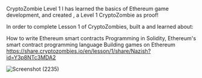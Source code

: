 
CryptoZombie Level 1
I has learned the basics of Ethereum game development, and created , a Level 1 CryptoZombie as proof!

In order to complete Lesson 1 of CryptoZombies, built a and learned about:

How to write Ethereum smart contracts
Programming in Solidity, Ethereum's smart contract programming language
Building games on Ethereum
https://share.cryptozombies.io/en/lesson/1/share/Nazish?id=Y3p8NTc3MDA2




![Screenshot (2235)](https://github.com/user-attachments/assets/8c1a7543-99ec-4f28-beb1-26897a4595ba)
